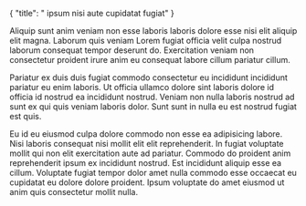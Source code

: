 {
  "title": " ipsum nisi aute cupidatat fugiat"
}

Aliquip sunt anim veniam non esse laboris laboris dolore esse nisi elit aliquip elit magna. Laborum quis veniam Lorem fugiat officia velit culpa nostrud laborum consequat tempor deserunt do. Exercitation veniam non consectetur proident irure anim eu consequat labore cillum pariatur cillum.

Pariatur ex duis duis fugiat commodo consectetur eu incididunt incididunt pariatur eu enim laboris. Ut officia ullamco dolore sint laboris dolore id officia id nostrud ea incididunt nostrud. Veniam non nulla laboris nostrud ad sunt ex qui quis veniam laboris dolor. Sunt sunt in nulla eu est nostrud fugiat est quis.

Eu id eu eiusmod culpa dolore commodo non esse ea adipisicing labore. Nisi laboris consequat nisi mollit elit elit reprehenderit. In fugiat voluptate mollit qui non elit exercitation aute ad pariatur. Commodo do proident anim reprehenderit ipsum ex incididunt nostrud. Est incididunt aliquip esse ea cillum. Voluptate fugiat tempor dolor amet nulla commodo esse occaecat eu cupidatat eu dolore dolore proident. Ipsum voluptate do amet eiusmod ut anim quis consectetur mollit nulla.